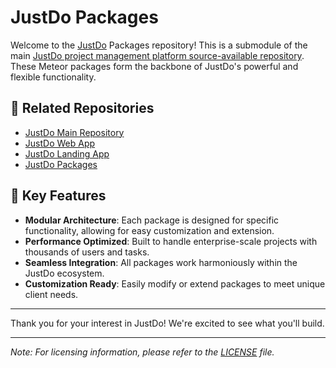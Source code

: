 # JustDo Packages

Welcome to the [JustDo](https://justdo.com) Packages repository! This is a submodule of the main [JustDo project management platform source-available repository](https://github.com/justdoinc/justdo). These Meteor packages form the backbone of JustDo's powerful and flexible functionality.

## 🔗 Related Repositories

- [JustDo Main Repository](https://github.com/justdoinc/justdo)
- [JustDo Web App](https://github.com/justdoinc/justdo-web-app-ce)
- [JustDo Landing App](https://github.com/justdoinc/justdo-landing-app-ce)
- [JustDo Packages](https://github.com/justdoinc/justdo-packages)

## 🚀 Key Features

- **Modular Architecture**: Each package is designed for specific functionality, allowing for easy customization and extension.
- **Performance Optimized**: Built to handle enterprise-scale projects with thousands of users and tasks.
- **Seamless Integration**: All packages work harmoniously within the JustDo ecosystem.
- **Customization Ready**: Easily modify or extend packages to meet unique client needs.

---

Thank you for your interest in JustDo! We're excited to see what you'll build.

---

*Note: For licensing information, please refer to the [LICENSE](LICENSE) file.*